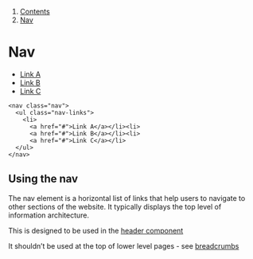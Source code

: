 <div class="breadcrumbs">
  <ol>
    <li><a href="/docs/core/contents">Contents</a></li>
    <li><a href="#">Nav</a></li>
  </ol>
</div>

# Nav

<nav class="nav">
  <ul class="nav-links">
    <li>
      <a href="#">Link A</a></li><li>
      <a href="#">Link B</a></li><li>
      <a href="#">Link C</a></li>
  </ul>
</nav>

    <nav class="nav">
      <ul class="nav-links">
        <li>
          <a href="#">Link A</a></li><li>
          <a href="#">Link B</a></li><li>
          <a href="#">Link C</a></li>
      </ul>
    </nav>

## Using the nav

The nav element is a horizontal list of links that help users to navigate to other sections of the website. It typically displays the top level of information architecture.

This is designed to be used in the <a href="/docs/core/components/header">header component</a>

It shouldn’t be used at the top of lower level pages - see <a href="/docs/core/components/breadcrumbs">breadcrumbs</a>
